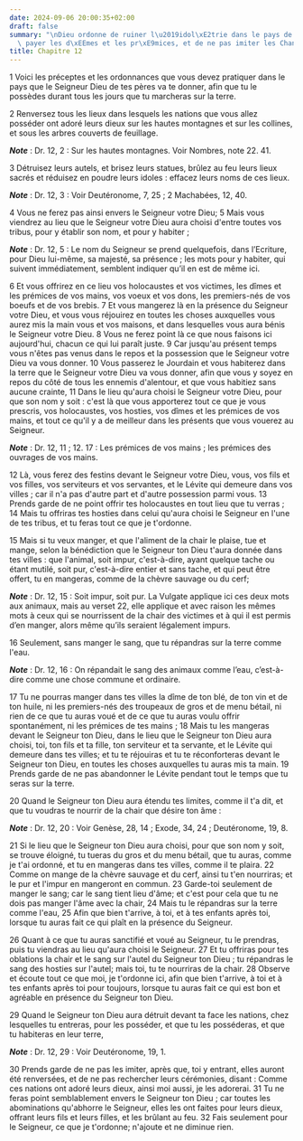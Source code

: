 ```yaml
---
date: 2024-09-06 20:00:35+02:00
draft: false
summary: "\nDieu ordonne de ruiner l\u2019idol\xE2trie dans le pays de Chanaan, de\
  \ payer les d\xEEmes et les pr\xE9mices, et de ne pas imiter les Chanan\xE9ens.\n"
title: Chapitre 12
---
```





1 Voici les préceptes et les ordonnances que vous devez pratiquer dans le pays que le Seigneur Dieu de tes pères va te donner, afin que tu le possèdes durant tous les jours que tu marcheras sur la terre.


2 Renversez tous les lieux dans lesquels les nations que vous allez posséder ont adoré leurs dieux sur les hautes montagnes et sur les collines, et sous les arbres couverts de feuillage.

***Note*** :  Dr. 12, 2 : Sur les hautes montagnes. Voir Nombres, note 22. 41.

3 Détruisez leurs autels, et brisez leurs statues, brûlez au feu leurs lieux sacrés et réduisez en poudre leurs idoles : effacez leurs noms de ces lieux.

***Note*** :  Dr. 12, 3 : Voir Deutéronome, 7, 25 ; 2 Machabées, 12, 40.


4 Vous ne ferez pas ainsi envers le Seigneur votre Dieu; 5 Mais vous viendrez au lieu que le Seigneur votre Dieu aura choisi d'entre toutes vos tribus, pour y établir son nom, et pour y habiter ;

***Note*** :  Dr. 12, 5 : Le nom du Seigneur se prend quelquefois, dans l’Ecriture, pour Dieu lui-même, sa majesté, sa présence ; les mots pour y habiter, qui suivent immédiatement, semblent indiquer qu’il en est de même ici.

6 Et vous offrirez en ce lieu vos holocaustes et vos victimes, les dîmes et les prémices de vos mains, vos voeux et vos dons, les premiers-nés de vos boeufs et de vos brebis. 7 Et vous mangerez là en la présence du Seigneur votre Dieu, et vous vous réjouirez en toutes les choses auxquelles vous aurez mis la main vous et vos maisons, et dans lesquelles vous aura bénis le Seigneur votre Dieu. 8 Vous ne ferez point là ce que nous faisons ici aujourd'hui, chacun ce qui lui paraît juste. 9 Car jusqu'au présent temps vous n'êtes pas venus dans le repos et la possession que le Seigneur votre Dieu va vous donner. 10 Vous passerez le Jourdain et vous habiterez dans la terre que le Seigneur votre Dieu va vous donner, afin que vous y soyez en repos du côté de tous les ennemis d'alentour, et que vous habitiez sans aucune crainte, 11 Dans le lieu qu'aura choisi le Seigneur votre Dieu, pour que son nom y soit : c'est là que vous apporterez tout ce que je vous prescris, vos holocaustes, vos hosties, vos dîmes et les prémices de
vos mains, et tout ce qu'il y a de meilleur dans les présents que vous vouerez au Seigneur.

***Note*** :  Dr. 12, 11 ; 12. 17 : Les prémices de vos mains ; les prémices des ouvrages de vos mains.

12 Là, vous ferez des festins devant le Seigneur votre Dieu, vous, vos fils et vos filles, vos serviteurs et vos servantes, et le Lévite qui demeure dans vos villes ; car il n'a pas d'autre part et d'autre possession parmi vous. 13 Prends garde de ne point offrir tes holocaustes en tout lieu que tu verras ; 14 Mais tu offriras tes hosties dans celui qu'aura choisi le Seigneur en l'une de tes tribus, et tu feras tout ce que je t'ordonne.


15 Mais si tu veux manger, et que l'aliment de la chair le plaise, tue et mange, selon la bénédiction que le Seigneur ton Dieu t'aura donnée dans tes villes : que l'animal, soit impur, c'est-à-dire, ayant quelque tache ou étant mutilé, soit pur, c'est-à-dire entier et sans tache, et qui peut être offert, tu en mangeras, comme de la chèvre sauvage ou du cerf;

***Note*** :  Dr. 12, 15 : Soit impur, soit pur. La Vulgate applique ici ces deux mots aux animaux, mais au verset 22, elle applique et avec raison les mêmes mots à ceux qui se nourrissent de la chair des victimes et à qui il est permis d’en manger, alors même qu’ils seraient légalement impurs.

16 Seulement, sans manger le sang, que tu répandras sur la terre comme l'eau.

***Note*** :  Dr. 12, 16 : On répandait le sang des animaux comme l’eau, c’est-à-dire comme une chose commune et ordinaire.


17 Tu ne pourras manger dans tes villes la dîme de ton blé, de ton vin et de ton huile, ni les premiers-nés des troupeaux de gros et de menu bétail, ni rien de ce que tu auras voué et de ce que tu auras voulu offrir spontanément, ni les prémices de tes mains ; 18 Mais tu les mangeras devant le Seigneur ton Dieu, dans le lieu que le Seigneur ton Dieu aura choisi, toi, ton fils et ta fille, ton serviteur et ta servante, et le Lévite qui demeure dans tes villes; et tu te réjouiras et tu te réconforteras devant le Seigneur ton Dieu, en toutes les choses auxquelles tu auras mis ta main. 19 Prends garde de ne pas abandonner le Lévite pendant tout le temps que tu seras sur la terre.


20 Quand le Seigneur ton Dieu aura étendu tes limites, comme il t'a dit, et que tu voudras te nourrir de la chair que désire ton âme :

***Note*** :  Dr. 12, 20 : Voir Genèse, 28, 14 ; Exode, 34, 24 ; Deutéronome, 19, 8.

21 Si le lieu que le Seigneur ton Dieu aura choisi, pour que son nom y soit, se trouve éloigné, tu tueras du gros et du menu bétail, que tu auras, comme je t'ai ordonné, et tu en mangeras dans tes villes, comme il te plaira. 22 Comme on mange de la chèvre sauvage et du cerf, ainsi tu t'en nourriras; et le pur et l'impur en mangeront en commun. 23 Garde-toi seulement de manger le sang; car le sang tient lieu d'âme; et c'est pour cela que tu ne dois pas manger l'âme avec la chair, 24 Mais tu le répandras sur la terre comme l'eau, 25 Afin que bien t'arrive, à toi, et à tes enfants après toi, lorsque tu auras fait ce qui plaît en la présence du Seigneur.


26 Quant à ce que tu auras sanctifié et voué au Seigneur, tu le prendras, puis tu viendras au lieu qu'aura choisi le Seigneur. 27 Et tu offriras pour tes oblations la chair et le sang sur l'autel du Seigneur ton Dieu ; tu répandras le sang des hosties sur l'autel; mais toi, tu te nourriras de la chair. 28 Observe et écoute tout ce que moi, je t'ordonne ici, afin que bien t'arrive, à toi et à tes enfants après toi pour toujours, lorsque tu auras fait ce qui est bon et agréable en présence du Seigneur ton Dieu.


29 Quand le Seigneur ton Dieu aura détruit devant ta face les nations, chez lesquelles tu entreras, pour les posséder, et que tu les posséderas, et que tu habiteras en leur terre,

***Note*** :  Dr. 12, 29 : Voir Deutéronome, 19, 1.

30 Prends garde de ne pas les imiter, après que, toi y entrant, elles auront été renversées, et de ne pas rechercher leurs cérémonies, disant : Comme ces nations ont adoré leurs dieux, ainsi moi aussi, je les adorerai. 31 Tu ne feras point semblablement envers le Seigneur ton Dieu ; car toutes les abominations qu'abhorre le Seigneur, elles les ont faites pour leurs dieux, offrant leurs fils et leurs filles, et les brûlant au feu. 32 Fais seulement pour le Seigneur, ce que je t'ordonne; n'ajoute et ne diminue rien.


